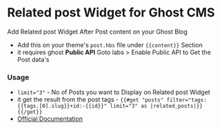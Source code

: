 # Related post Widget for Ghost CMS

Add Related post Widget After Post content on your Ghost Blog

- Add this on your theme's `post.hbs` file under `{{content}}` Section
- it requires ghost <b>Public API</b> Goto labs > Enable Public API to Get the Post data's

### Usage

- `limit="3"` - No of Posts you want to Display on Related post Widget
- it get the result from the post tags - `{{#get "posts" filter="tags:{{tags.[0].slug}}+id:-{{id}}" limit="3" as |related_posts|}}{{/get}}`
- <a href="https://themes.ghost.org/docs/recent-featured-sidebar#section-extra-special-sauce-related-posts" target="_blank">Official Documentation</a>




